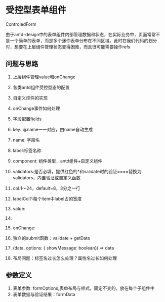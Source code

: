 # 受控型表单组件
ControledForm 

由于antd-design中的表单组件内部管理数据和状态，在实际业务中，页面常常不是一个简单的表单，而是多个迷你表单分布在不同区域。此时在我们代码的划分时，想要在上层组件管理状态变得困难，而且很可能需要操作refs

## 问题与思路

1. 上层组件管理value和onChange
1. 各类antd组件受控型态的配置
2. 自定义控件的实现
3. onChange事件如何处理

1. 字段配置fields
  1. key: 与name一一对应，由name自动生成
  1. name: 字段名
  2. label:标签名称
  1. component: 组件类型，antd组件+自定义组件
  2. validators:是否必填，提供红色的*和validate时的验证====替换为validators，内置验证或自定义函数
  3. col:1～24，default=8，3分之一行 
  4. labelCol?:每个item中label占的宽度
  1. value: 
  2. 
2. onChange: 
2. 独立的submit函数：validate + getData
  1. (data, options: { showMessage: boolean}) => data
3. 布局问题：标签名过长怎么处理？属性名过长如何处理


## 参数定义

1. 表单参数: formOptions,表单布局与样式，固定不变的，放在每个子组件中
2. 表单数据与验证结果：formData




